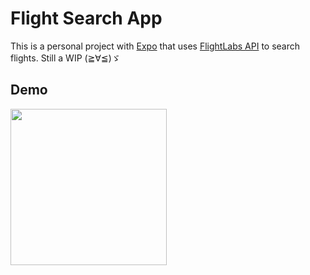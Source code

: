 # Flight Search App

This is a personal project with [Expo](https://expo.dev/) that uses [FlightLabs API](https://app.goflightlabs.com/dashboard#searchBestFlights) to search flights. Still a WIP (≧∀≦)ゞ

## Demo
<img src="https://user-images.githubusercontent.com/48639878/212779318-048d75f5-3b67-4328-9617-e6bdef1fdd78.gif" width="250"/>
